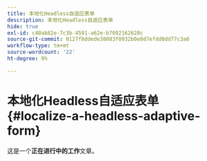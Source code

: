 ```yaml
---
title: 本地化Headless自适应表单
description: 本地化Headless自适应表单
hide: true
exl-id: c40ab82e-7c3b-4591-a62e-b7092162628c
source-git-commit: 0127f8ddede38083f0932b0e8d7efdd0dd77c3a6
workflow-type: tm+mt
source-wordcount: '22'
ht-degree: 0%

---
```


# 本地化Headless自适应表单 {#localize-a-headless-adaptive-form}

<span class="preview">这是一个&#x200B;**正在进行中的工作**&#x200B;文章。</span>
